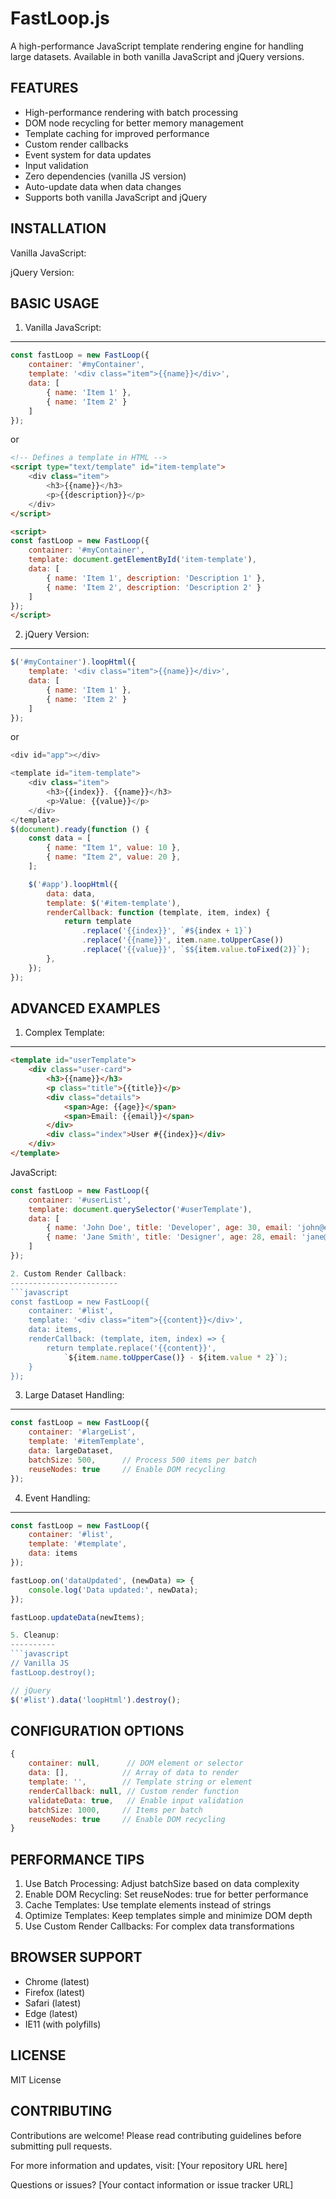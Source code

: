 FastLoop.js
===========

A high-performance JavaScript template rendering engine for handling large datasets.
Available in both vanilla JavaScript and jQuery versions.

FEATURES
--------
* High-performance rendering with batch processing
* DOM node recycling for better memory management
* Template caching for improved performance
* Custom render callbacks
* Event system for data updates
* Input validation
* Zero dependencies (vanilla JS version)
* Auto-update data when data changes
* Supports both vanilla JavaScript and jQuery

INSTALLATION
-----------
Vanilla JavaScript:
<script src="fastloop.js"></script>

jQuery Version:
<script src="jquery.min.js"></script>
<script src="jquery-fastloop.js"></script>

BASIC USAGE
----------
1. Vanilla JavaScript:
-------------------
```javascript
const fastLoop = new FastLoop({
    container: '#myContainer',
    template: '<div class="item">{{name}}</div>',
    data: [
        { name: 'Item 1' },
        { name: 'Item 2' }
    ]
});
```

or

```html
<!-- Defines a template in HTML -->
<script type="text/template" id="item-template">
    <div class="item">
        <h3>{{name}}</h3>
        <p>{{description}}</p>
    </div>
</script>

<script>
const fastLoop = new FastLoop({
    container: '#myContainer',
    template: document.getElementById('item-template'),
    data: [
        { name: 'Item 1', description: 'Description 1' },
        { name: 'Item 2', description: 'Description 2' }
    ]
});
</script>
```

2. jQuery Version:
---------------
```javascript
$('#myContainer').loopHtml({
    template: '<div class="item">{{name}}</div>',
    data: [
        { name: 'Item 1' },
        { name: 'Item 2' }
    ]
});
```

or

```javascript
<div id="app"></div>

<template id="item-template">
    <div class="item">
        <h3>{{index}}. {{name}}</h3>
        <p>Value: {{value}}</p>
    </div>
</template>
$(document).ready(function () {
    const data = [
        { name: "Item 1", value: 10 },
        { name: "Item 2", value: 20 },
    ];

    $('#app').loopHtml({
        data: data,
        template: $('#item-template'),
        renderCallback: function (template, item, index) {
            return template
                .replace('{{index}}', `#${index + 1}`)
                .replace('{{name}}', item.name.toUpperCase())
                .replace('{{value}}', `$${item.value.toFixed(2)}`);
        },
    });
});
```

ADVANCED EXAMPLES
---------------
1. Complex Template:
------------------
```html
<template id="userTemplate">
    <div class="user-card">
        <h3>{{name}}</h3>
        <p class="title">{{title}}</p>
        <div class="details">
            <span>Age: {{age}}</span>
            <span>Email: {{email}}</span>
        </div>
        <div class="index">User #{{index}}</div>
    </div>
</template>
```

JavaScript:
```javascript
const fastLoop = new FastLoop({
    container: '#userList',
    template: document.querySelector('#userTemplate'),
    data: [
        { name: 'John Doe', title: 'Developer', age: 30, email: 'john@example.com' },
        { name: 'Jane Smith', title: 'Designer', age: 28, email: 'jane@example.com' }
    ]
});

2. Custom Render Callback:
------------------------
```javascript
const fastLoop = new FastLoop({
    container: '#list',
    template: '<div class="item">{{content}}</div>',
    data: items,
    renderCallback: (template, item, index) => {
        return template.replace('{{content}}', 
            `${item.name.toUpperCase()} - ${item.value * 2}`);
    }
});
```

3. Large Dataset Handling:
------------------------
```javascript
const fastLoop = new FastLoop({
    container: '#largeList',
    template: '#itemTemplate',
    data: largeDataset,
    batchSize: 500,      // Process 500 items per batch
    reuseNodes: true     // Enable DOM recycling
});
```

4. Event Handling:
----------------
```javascript
const fastLoop = new FastLoop({
    container: '#list',
    template: '#template',
    data: items
});
```

```javascript
fastLoop.on('dataUpdated', (newData) => {
    console.log('Data updated:', newData);
});

fastLoop.updateData(newItems);

5. Cleanup:
----------
```javascript
// Vanilla JS
fastLoop.destroy();
```

```javascript
// jQuery
$('#list').data('loopHtml').destroy();
```

CONFIGURATION OPTIONS
-------------------
```javascript
{
    container: null,      // DOM element or selector
    data: [],            // Array of data to render
    template: '',        // Template string or element
    renderCallback: null, // Custom render function
    validateData: true,   // Enable input validation
    batchSize: 1000,     // Items per batch
    reuseNodes: true     // Enable DOM recycling
}
```

PERFORMANCE TIPS
--------------
1. Use Batch Processing: Adjust batchSize based on data complexity
2. Enable DOM Recycling: Set reuseNodes: true for better performance
3. Cache Templates: Use template elements instead of strings
4. Optimize Templates: Keep templates simple and minimize DOM depth
5. Use Custom Render Callbacks: For complex data transformations

BROWSER SUPPORT
-------------
- Chrome (latest)
- Firefox (latest)
- Safari (latest)
- Edge (latest)
- IE11 (with polyfills)

LICENSE
-------
MIT License

CONTRIBUTING
-----------
Contributions are welcome! Please read contributing guidelines before submitting pull requests.

For more information and updates, visit:
[Your repository URL here]

Questions or issues?
[Your contact information or issue tracker URL]